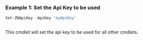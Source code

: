 ### Example 1: Set the Api Key to be used
```powershell
Set-ZNApiKey -ApiKey 'myApiKey'
```

```output

```

This cmdlet will set the api key to be used for all other cmdlets.
